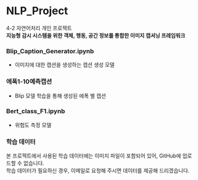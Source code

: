 # NLP_Project
4-2 자연어처리 개인 프로젝트 </br>
**지능형 감시 시스템을 위한 객체, 행동, 공간 정보를 통합한 이미지 캡셔닝 프레임워크**

### **Blip_Caption_Generator.ipynb**
- 이미지에 대한 캡션을 생성하는 캡션 생성 모델

### **에폭1-10예측캡션**
- Blip 모델 학습을 통해 생성된 에폭 별 캡션
  
### **Bert_class_F1.ipynb**
- 위험도 측정 모델

### 학습 데이터
본 프로젝트에서 사용된 학습 데이터에는 이미지 파일이 포함되어 있어, GitHub에 업로드할 수 없습니다.  
학습 데이터가 필요하신 경우, 이메일로 요청해 주시면 데이터를 제공해 드리겠습니다.
